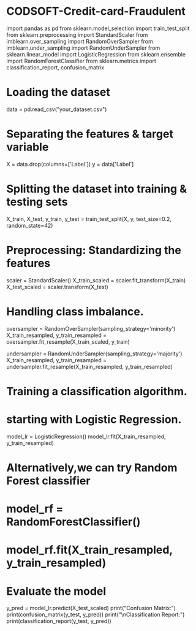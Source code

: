# CODSOFT-Credit-card-Fraudulent
import pandas as pd
from sklearn.model_selection import train_test_split
from sklearn.preprocessing import StandardScaler
from imblearn.over_sampling import RandomOverSampler
from imblearn.under_sampling import RandomUnderSampler
from sklearn.linear_model import LogisticRegression
from sklearn.ensemble import RandomForestClassifier
from sklearn.metrics import classification_report, confusion_matrix

# Loading the dataset
data = pd.read_csv("your_dataset.csv")

# Separating the features & target variable
X = data.drop(columns=['Label'])
y = data['Label']

# Splitting the dataset into training & testing sets
X_train, X_test, y_train, y_test = train_test_split(X, y, test_size=0.2, random_state=42)

# Preprocessing: Standardizing the  features
scaler = StandardScaler()
X_train_scaled = scaler.fit_transform(X_train)
X_test_scaled = scaler.transform(X_test)

# Handling class imbalance.
oversampler = RandomOverSampler(sampling_strategy='minority')
X_train_resampled, y_train_resampled = oversampler.fit_resample(X_train_scaled, y_train)

undersampler = RandomUnderSampler(sampling_strategy='majority')
X_train_resampled, y_train_resampled = undersampler.fit_resample(X_train_resampled, y_train_resampled)

# Training a classification algorithm.
# starting with Logistic Regression.
model_lr = LogisticRegression()
model_lr.fit(X_train_resampled, y_train_resampled)

# Alternatively,we can try Random Forest classifier
# model_rf = RandomForestClassifier()
# model_rf.fit(X_train_resampled, y_train_resampled)

# Evaluate the model
y_pred = model_lr.predict(X_test_scaled)
print("Confusion Matrix:")
print(confusion_matrix(y_test, y_pred))
print("\nClassification Report:")
print(classification_report(y_test, y_pred))
